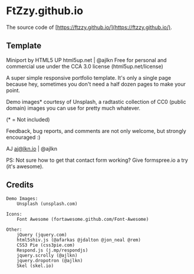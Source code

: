 FtZzy.github.io
===============

The source code of [https://ftzzy.github.io/](https://ftzzy.github.io/).


Template
--------

Miniport by HTML5 UP
html5up.net | @ajlkn
Free for personal and commercial use under the CCA 3.0 license (html5up.net/license)

A super simple responsive portfolio template. It's only a single page because hey, sometimes you don't need a half dozen pages to make your point.

Demo images* courtesy of Unsplash, a radtastic collection of CC0 (public domain) images you can use for pretty much whatever.

(* = Not included)

Feedback, bug reports, and comments are not only welcome, but strongly encouraged :)

AJ
aj@lkn.io | @ajlkn

PS: Not sure how to get that contact form working? Give formspree.io a try (it's awesome).


Credits
-------

	Demo Images:
		Unsplash (unsplash.com)

	Icons:
		Font Awesome (fortawesome.github.com/Font-Awesome)

	Other:
		jQuery (jquery.com)
		html5shiv.js (@afarkas @jdalton @jon_neal @rem)
		CSS3 Pie (css3pie.com)
		Respond.js (j.mp/respondjs)
		jquery.scrolly (@ajlkn)
		jquery.dropotron (@ajlkn)
		Skel (skel.io)
